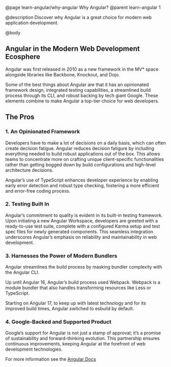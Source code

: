 @page learn-angular/why-angular Why Angular?
@parent learn-angular 1

@description Discover why Angular is a great choice for modern web application development.

@body

## Angular in the Modern Web Development Ecosphere

Angular was first released in 2010 as a new framework in the MV\* space alongside libraries like Backbone, Knockout, and Dojo.

Some of the best things about Angular are that it has an opinionated framework design, integrated testing capabilities, a streamlined build process through its CLI, and robust backing by tech giant Google. These elements combine to make Angular a top-tier choice for web developers.

## The Pros

### 1. An Opinionated Framework

Developers have to make a lot of decisions on a daily basis, which can often create decision fatigue. Angular reduces decision fatigure by including everything needed to build robust applications out of the box. This allows teams to concentrate more on crafting unique client-specific functionalities rather than getting bogged down by build configurations and high-level architecture decisions.

Angular’s use of TypeScript enhances developer experience by enabling early error detection and robust type checking, fostering a more efficient and error-free coding process.

### 2. Testing Built In

Angular’s commitment to quality is evident in its built-in testing framework. Upon initiating a new Angular Workspace, developers are greeted with a ready-to-use test suite, complete with a configured Karma setup and test spec files for newly generated components. This seamless integration underscores Angular’s emphasis on reliability and maintainability in web development.

### 3. Harnesses the Power of Modern Bundlers

Angular streamlines the build process by masking bundler complexity with the Angular CLI.

Up until Angular 16, Angular’s build process used Webpack. Webpack is a module bundler that also handles transforming resources like Less or TypeScript.

Starting on Angular 17, to keep up with latest technology and for its improved build times, Angular switched to esbuild by default.

### 4. Google-Backed and Supported Product

Google’s support for Angular is not just a stamp of approval; it’s a promise of sustainability and forward-thinking evolution. This partnership ensures continuous improvements, keeping Angular at the forefront of web development technologies.

For more information see the <a href="https://angular.io">Angular Docs</a>
